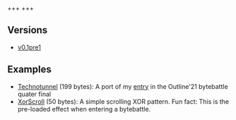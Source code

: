 +++
+++

## Versions

* [v0.1pre1](v0.1pre1)

## Examples

* [Technotunnel](v0.1pre1#AQrDAQHAAQIBfwp9A0AgAUEAsiABQcACb7JDmhkgQ5MiBCAEIASUIAFBwAJtQYABa7IiBSAFlJKRIgaVIgcgByAAskHQD7KVIgIQAEPNzEw/lCIDlCAHIAeUIAOUIAOUQQGykiADIAOUk5GSIgiUIAOTQQqylCACkiIJqCAFIAaVIAiUQQqylCACkiIKqHMgCEEyspQgBpUiCyACkkEUspSocUEFcbJBArIgC5OUQRaylJeoOgB4IAFBAWoiAUGAgAVIDQALCw==) (199 bytes): A port of my [entry](https://tic80.com/play?cart=1873) in the Outline'21 bytebattle quater final
* [XorScroll](v0.1pre1#AQovAS0BAX8DQCABIAFBwAJvIABBCm1qIAFBwAJtczoAeCABQQFqIgFBgIAFSA0ACws=) (50 bytes): A simple scrolling XOR pattern. Fun fact: This is the pre-loaded effect when entering a bytebattle.